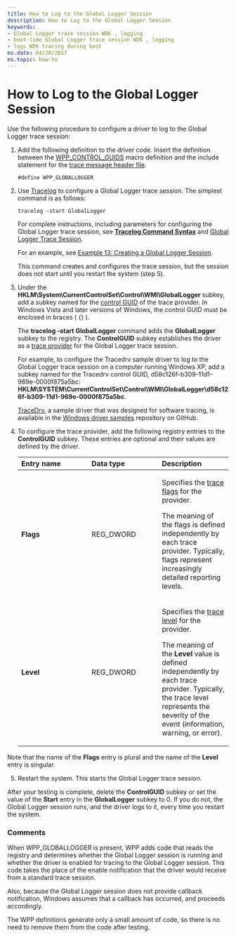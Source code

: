 ```yaml
---
title: How to Log to the Global Logger Session
description: How to Log to the Global Logger Session
keywords:
- Global Logger trace session WDK , logging
- boot-time Global Logger trace session WDK , logging
- logs WDK tracing during boot
ms.date: 04/20/2017
ms.topic: how-to
---
```


# How to Log to the Global Logger Session


Use the following procedure to configure a driver to log to the Global Logger trace session:

1. Add the following definition to the driver code. Insert the definition between the [WPP\_CONTROL\_GUIDS](/previous-versions/windows/hardware/previsioning-framework/ff556186(v=vs.85)) macro definition and the include statement for the [trace message header file](trace-message-header-file.md).
   ```
   #define WPP_GLOBALLOGGER
   ```

2. Use [Tracelog](tracelog.md) to configure a Global Logger trace session. The simplest command is as follows:

   ```
   tracelog -start GlobalLogger
   ```

   For complete instructions, including parameters for configuring the Global Logger trace session, see [**Tracelog Command Syntax**](tracelog-command-syntax.md) and [Global Logger Trace Session](global-logger-trace-session.md).

   For an example, see [Example 13: Creating a Global Logger Session](example-13--creating-a-global-logger-session.md).

   This command creates and configures the trace session, but the session does not start until you restart the system (step 5).

3. Under the **HKLM\\System\\CurrentControlSet\\Control\\WMI\\GlobalLogger** subkey, add a subkey named for the [control GUID](control-guid.md) of the trace provider. In Windows Vista and later versions of Windows, the control GUID must be enclosed in braces ( {} ).

   The **tracelog -start GlobalLogger** command adds the **GlobalLogger** subkey to the registry. The **ControlGUID** subkey establishes the driver as a [trace provider](trace-provider.md) for the Global Logger trace session.

   For example, to configure the Tracedrv sample driver to log to the Global Logger trace session on a computer running Windows XP, add a subkey named for the Tracedrv control GUID, d58c126f-b309-11d1-969e-0000f875a5bc: **HKLM\\SYSTEM\\CurrentControlSet\\Control\\WMI\\GlobalLogger\\d58c126f-b309-11d1-969e-0000f875a5bc**.

   [TraceDrv](https://github.com/Microsoft/Windows-driver-samples/tree/main/general/tracing/tracedriver), a sample driver that was designed for software tracing, is available in the [Windows driver samples](https://github.com/Microsoft/Windows-driver-samples) repository on GitHub.

4. To configure the trace provider, add the following registry entries to the **ControlGUID** subkey. These entries are optional and their values are defined by the driver.

   <table>
   <colgroup>
   <col width="33%" />
   <col width="33%" />
   <col width="33%" />
   </colgroup>
   <thead>
   <tr class="header">
   <th align="left">Entry name</th>
   <th align="left">Data type</th>
   <th align="left">Description</th>
   </tr>
   </thead>
   <tbody>
   <tr class="odd">
   <td align="left"><p><strong>Flags</strong></p></td>
   <td align="left"><p>REG_DWORD</p></td>
   <td align="left"><p>Specifies the <a href="trace-flags.md" data-raw-source="[trace flags](trace-flags.md)">trace flags</a> for the provider.</p>
   <p>The meaning of the flags is defined independently by each trace provider. Typically, flags represent increasingly detailed reporting levels.</p></td>
   </tr>
   <tr class="even">
   <td align="left"><p><strong>Level</strong></p></td>
   <td align="left"><p>REG_DWORD</p></td>
   <td align="left"><p>Specifies the <a href="trace-level.md" data-raw-source="[trace level](trace-level.md)">trace level</a> for the provider.</p>
   <p>The meaning of the <strong>Level</strong> value is defined independently by each trace provider. Typically, the trace level represents the severity of the event (information, warning, or error).</p></td>
   </tr>
   </tbody>
   </table>




Note that the name of the **Flags** entry is plural and the name of the **Level** entry is singular.


5.  Restart the system. This starts the Global Logger trace session.

After your testing is complete, delete the **ControlGUID** subkey or set the value of the **Start** entry in the **GlobalLogger** subkey to 0. If you do not, the Global Logger session runs, and the driver logs to it, every time you restart the system.

### <span id="comments"></span><span id="COMMENTS"></span>Comments

When WPP\_GLOBALLOGGER is present, WPP adds code that reads the registry and determines whether the Global Logger session is running and whether the driver is enabled for tracing to the Global Logger session. This code takes the place of the enable notification that the driver would receive from a standard trace session.

Also, because the Global Logger session does not provide callback notification, Windows assumes that a callback has occurred, and proceeds accordingly.

The WPP definitions generate only a small amount of code, so there is no need to remove them from the code after testing.
